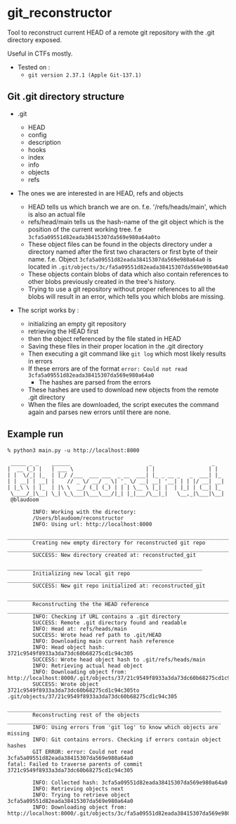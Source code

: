 # git_reconstructor

Tool to reconstruct current HEAD of a remote git repository with the .git directory exposed.

Useful in CTFs mostly.

- Tested on :
  - `git version 2.37.1 (Apple Git-137.1)`

## Git .git directory structure
- .git
  - HEAD
  - config
  - description
  - hooks
  - index
  - info
  - objects
  - refs
  

- The ones we are interested in are HEAD, refs and objects
  - HEAD tells us which branch we are on. f.e. '/refs/heads/main', which is also an actual file
  - refs/head/main tells us the hash-name of the git object which is the position of the current working tree.
  f.e `3cfa5a09551d82eada38415307da569e980a64a0to`
  - These object files can be found in the objects directory under a directory named after the first two characters
  or first byte of their name. f.e. Object `3cfa5a09551d82eada38415307da569e980a64a0` is located in 
`.git/objects/3c/fa5a09551d82eada38415307da569e980a64a0`
  - These objects contain blobs of data which also contain references to other blobs previously created in the tree's history.
  - Trying to use a git repository without proper references to all the blobs will result in an error, which tells you which blobs are missing.
- The script works by :
  - initializing an empty git repository
  - retrieving the HEAD first
  - then the object referenced by the file stated in HEAD
  - Saving these files in their proper location in the .git directory
  - Then executing a git command like `git log` which most likely results in errors
  - If these errors are of the format `error: Could not read 3cfa5a09551d82eada38415307da569e980a64a0`
    - The hashes are parsed from the errors
  - These hashes are used to download new objects from the remote .git directory 
  - When the files are downloaded, the script executes the command again and parses new errors until there are none.

## Example run

```
% python3 main.py -u http://localhost:8000

 _____ _ _    ______                         _                   _   
|  __ (_) |   | ___ \                       | |                 | |  
| |  \/_| |_  | |_/ /___  ___ ___  _ __  ___| |_ _ __ _   _  ___| |_ 
| | __| | __| |    // _ \/ __/ _ \| '_ \/ __| __| '__| | | |/ __| __|
| |_\ \ | |_  | |\ \  __/ (_| (_) | | | \__ \ |_| |  | |_| | (__| |_ 
 \____/_|\__| \_| \_\___|\___\___/|_| |_|___/\__|_|   \__,_|\___|\__|
 @blaudoom                                                                
 
        INFO: Working with the directory:
        /Users/blaudoom/reconstructor
        INFO: Using url: http://localhost:8000

______________________________________________________________________________________________________________
        Creating new empty directory for reconstructed git repo 
______________________________________________________________________________________________________________
        SUCCESS: New directory created at: reconstructed_git

______________________________________________________________
        Initializing new local git repo 
______________________________________________________________
        SUCCESS: New git repo initialized at: reconstructed_git

__________________________________________________________________________
        Reconstructing the the HEAD reference 
__________________________________________________________________________
        INFO: Checking if URL contains a .git directory
        SUCCESS: Remote .git directory found and readable
        INFO: Head at: refs/heads/main
        SUCCESS: Wrote head ref path to .git/HEAD
        INFO: Downloading main current hash reference
        INFO: Head object hash: 3721c9549f8933a3da73dc60b68275cd1c94c305
        SUCCESS: Wrote head object hash to .git/refs/heads/main
        INFO: Retrieving actual head object
        INFO: Downloading object from: http://localhost:8000/.git/objects/37/21c9549f8933a3da73dc60b68275cd1c94c305
        SUCCESS: Wrote object 3721c9549f8933a3da73dc60b68275cd1c94c305to .git/objects/37/21c9549f8933a3da73dc60b68275cd1c94c305

____________________________________________________________________
        Reconstructing rest of the objects 
____________________________________________________________________
        INFO: Using errors from 'git log' to know which objects are missing
        INFO: Git contains errors. Checking if errors contain object hashes
        GIT ERROR: error: Could not read 3cfa5a09551d82eada38415307da569e980a64a0
fatal: Failed to traverse parents of commit 3721c9549f8933a3da73dc60b68275cd1c94c305

        INFO: Collected hash: 3cfa5a09551d82eada38415307da569e980a64a0
        INFO: Retrieving objects next
        INFO: Trying to retrieve object 3cfa5a09551d82eada38415307da569e980a64a0
        INFO: Downloading object from: http://localhost:8000/.git/objects/3c/fa5a09551d82eada38415307da569e980a64a0

```